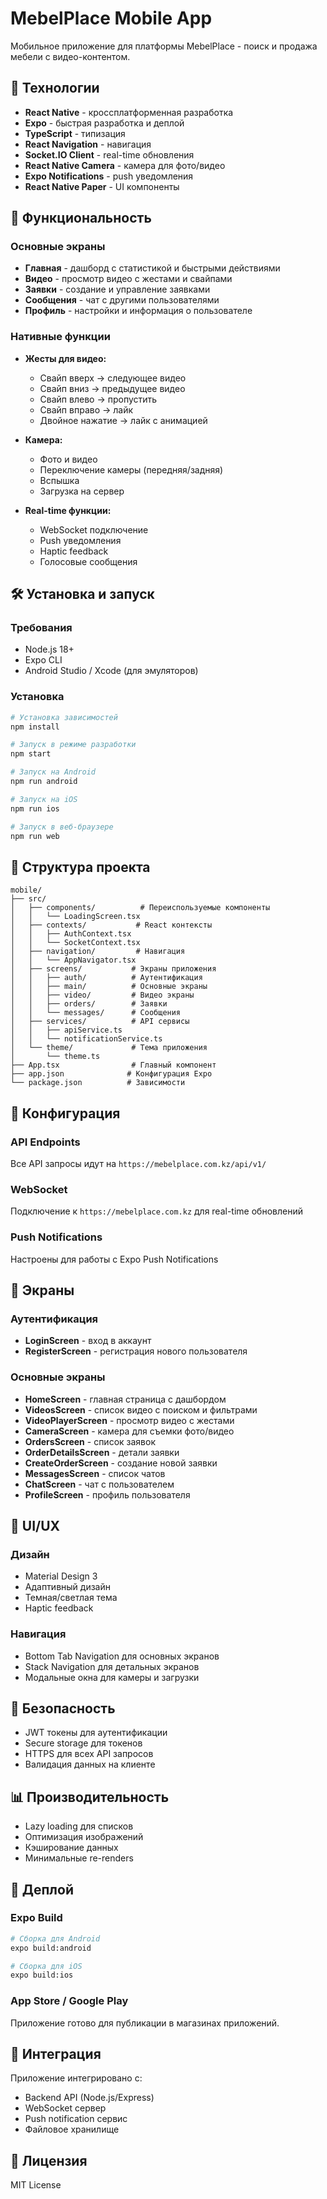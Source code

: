 # MebelPlace Mobile App

Мобильное приложение для платформы MebelPlace - поиск и продажа мебели с видео-контентом.

## 🚀 Технологии

- **React Native** - кроссплатформенная разработка
- **Expo** - быстрая разработка и деплой
- **TypeScript** - типизация
- **React Navigation** - навигация
- **Socket.IO Client** - real-time обновления
- **React Native Camera** - камера для фото/видео
- **Expo Notifications** - push уведомления
- **React Native Paper** - UI компоненты

## 📱 Функциональность

### Основные экраны
- **Главная** - дашборд с статистикой и быстрыми действиями
- **Видео** - просмотр видео с жестами и свайпами
- **Заявки** - создание и управление заявками
- **Сообщения** - чат с другими пользователями
- **Профиль** - настройки и информация о пользователе

### Нативные функции
- **Жесты для видео:**
  - Свайп вверх → следующее видео
  - Свайп вниз → предыдущее видео
  - Свайп влево → пропустить
  - Свайп вправо → лайк
  - Двойное нажатие → лайк с анимацией

- **Камера:**
  - Фото и видео
  - Переключение камеры (передняя/задняя)
  - Вспышка
  - Загрузка на сервер

- **Real-time функции:**
  - WebSocket подключение
  - Push уведомления
  - Haptic feedback
  - Голосовые сообщения

## 🛠 Установка и запуск

### Требования
- Node.js 18+
- Expo CLI
- Android Studio / Xcode (для эмуляторов)

### Установка
```bash
# Установка зависимостей
npm install

# Запуск в режиме разработки
npm start

# Запуск на Android
npm run android

# Запуск на iOS
npm run ios

# Запуск в веб-браузере
npm run web
```

## 📁 Структура проекта

```
mobile/
├── src/
│   ├── components/          # Переиспользуемые компоненты
│   │   └── LoadingScreen.tsx
│   ├── contexts/           # React контексты
│   │   ├── AuthContext.tsx
│   │   └── SocketContext.tsx
│   ├── navigation/         # Навигация
│   │   └── AppNavigator.tsx
│   ├── screens/           # Экраны приложения
│   │   ├── auth/          # Аутентификация
│   │   ├── main/          # Основные экраны
│   │   ├── video/         # Видео экраны
│   │   ├── orders/        # Заявки
│   │   └── messages/      # Сообщения
│   ├── services/          # API сервисы
│   │   ├── apiService.ts
│   │   └── notificationService.ts
│   └── theme/             # Тема приложения
│       └── theme.ts
├── App.tsx                # Главный компонент
├── app.json              # Конфигурация Expo
└── package.json          # Зависимости
```

## 🔧 Конфигурация

### API Endpoints
Все API запросы идут на `https://mebelplace.com.kz/api/v1/`

### WebSocket
Подключение к `https://mebelplace.com.kz` для real-time обновлений

### Push Notifications
Настроены для работы с Expo Push Notifications

## 📱 Экраны

### Аутентификация
- **LoginScreen** - вход в аккаунт
- **RegisterScreen** - регистрация нового пользователя

### Основные экраны
- **HomeScreen** - главная страница с дашбордом
- **VideosScreen** - список видео с поиском и фильтрами
- **VideoPlayerScreen** - просмотр видео с жестами
- **CameraScreen** - камера для съемки фото/видео
- **OrdersScreen** - список заявок
- **OrderDetailsScreen** - детали заявки
- **CreateOrderScreen** - создание новой заявки
- **MessagesScreen** - список чатов
- **ChatScreen** - чат с пользователем
- **ProfileScreen** - профиль пользователя

## 🎨 UI/UX

### Дизайн
- Material Design 3
- Адаптивный дизайн
- Темная/светлая тема
- Haptic feedback

### Навигация
- Bottom Tab Navigation для основных экранов
- Stack Navigation для детальных экранов
- Модальные окна для камеры и загрузки

## 🔐 Безопасность

- JWT токены для аутентификации
- Secure storage для токенов
- HTTPS для всех API запросов
- Валидация данных на клиенте

## 📊 Производительность

- Lazy loading для списков
- Оптимизация изображений
- Кэширование данных
- Минимальные re-renders

## 🚀 Деплой

### Expo Build
```bash
# Сборка для Android
expo build:android

# Сборка для iOS
expo build:ios
```

### App Store / Google Play
Приложение готово для публикации в магазинах приложений.

## 🤝 Интеграция

Приложение интегрировано с:
- Backend API (Node.js/Express)
- WebSocket сервер
- Push notification сервис
- Файловое хранилище

## 📝 Лицензия

MIT License
